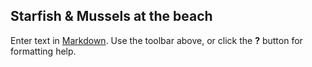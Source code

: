 ## Starfish & Mussels at the beach

Enter text in [Markdown](http://daringfireball.net/projects/markdown/). Use the toolbar above, or click the **?** button for formatting help.
